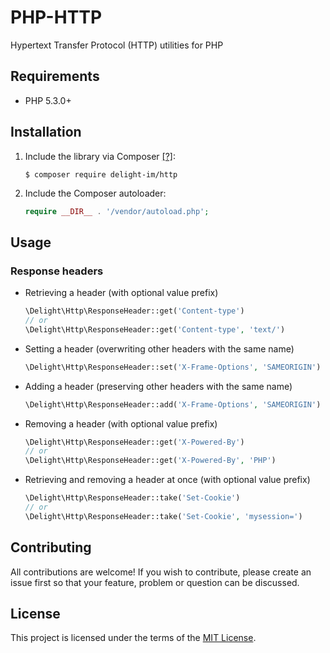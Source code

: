 # PHP-HTTP

Hypertext Transfer Protocol (HTTP) utilities for PHP

## Requirements

 * PHP 5.3.0+

## Installation

 1. Include the library via Composer [[?]](https://github.com/delight-im/Knowledge/blob/master/Composer%20(PHP).md):

    ```
    $ composer require delight-im/http
    ```

 1. Include the Composer autoloader:

    ```php
    require __DIR__ . '/vendor/autoload.php';
    ```

## Usage

### Response headers

 * Retrieving a header (with optional value prefix)

   ```php
   \Delight\Http\ResponseHeader::get('Content-type')
   // or
   \Delight\Http\ResponseHeader::get('Content-type', 'text/')
   ```

 * Setting a header (overwriting other headers with the same name)

   ```php
   \Delight\Http\ResponseHeader::set('X-Frame-Options', 'SAMEORIGIN')
   ```

 * Adding a header (preserving other headers with the same name)

   ```php
   \Delight\Http\ResponseHeader::add('X-Frame-Options', 'SAMEORIGIN')
   ```

 * Removing a header (with optional value prefix)

   ```php
   \Delight\Http\ResponseHeader::get('X-Powered-By')
   // or
   \Delight\Http\ResponseHeader::get('X-Powered-By', 'PHP')
   ```

 * Retrieving and removing a header at once (with optional value prefix)

   ```php
   \Delight\Http\ResponseHeader::take('Set-Cookie')
   // or
   \Delight\Http\ResponseHeader::take('Set-Cookie', 'mysession=')
   ```

## Contributing

All contributions are welcome! If you wish to contribute, please create an issue first so that your feature, problem or question can be discussed.

## License

This project is licensed under the terms of the [MIT License](https://opensource.org/licenses/MIT).
